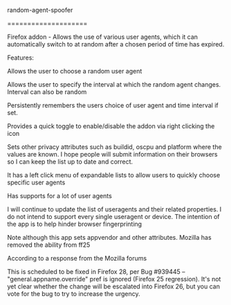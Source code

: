 random-agent-spoofer

====================

Firefox addon - Allows the use of various user agents, which it can
automatically switch to at random after a chosen period of time has expired.


Features:

Allows the user to choose a random user agent

Allows the user to specify the interval at which the random agent changes.
Interval can also be random

Persistently remembers the users choice of user agent and time interval if set.

Provides a quick toggle to enable/disable the addon via right clicking the icon

Sets other privacy attributes such as buildid, oscpu and platform where the
values are known. I hope people will submit information on their browsers so I
can keep the list up to date and correct.

It has a left click menu of expandable lists to allow users to quickly choose
specific user agents

Has supports for a lot of user agents

I will continue to update the list of useragents and their related properties. I
do not intend to support every single useragent or device. The intention of the
app is to help hinder browser fingerprinting

Note although this app sets appvendor and other attributes. Mozilla has removed
the ability from ff25

According to a response from the Mozilla forums

This is scheduled to be fixed in Firefox 28, per Bug #939445 –
"general.appname.override" pref is ignored (Firefox 25 regression). It's not yet
clear whether the change will be escalated into Firefox 26, but you can vote for
the bug to try to increase the urgency.
